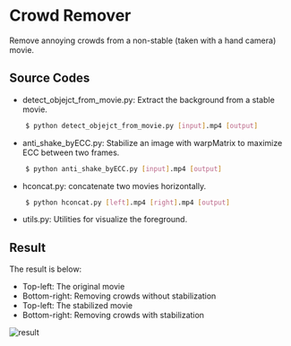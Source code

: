 # Crowd Remover
Remove annoying crowds from a non-stable (taken with a hand camera) movie.


## Source Codes
- detect_objejct_from_movie.py: Extract the background from a stable movie.

```bash
    $ python detect_objejct_from_movie.py [input].mp4 [output]
```

- anti_shake_byECC.py: Stabilize an image with warpMatrix to maximize ECC between two frames.

```bash
    $ python anti_shake_byECC.py [input].mp4 [output]
```

- hconcat.py: concatenate two movies horizontally.

```bash
    $ python hconcat.py [left].mp4 [right].mp4 [output]
```

- utils.py: Utilities for visualize the foreground.

## Result
The result is below:

- Top-left: The original movie
- Bottom-right: Removing crowds without stabilization
- Top-left: The stabilized movie
- Bottom-right: Removing crowds with stabilization

![result](./akamon.gif "result")